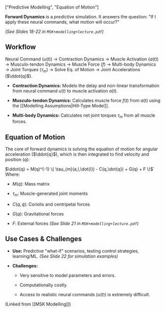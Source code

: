 ["Predictive Modelling", "Equation of Motion"]

**Forward Dynamics** is a _predictive_ simulation. It answers the question: "If I apply these neural commands, what motion will occur?"

_(See Slides 18-22 in `MSK+modelling+lecture.pdf`)_

## Workflow

Neural Command ($u(t)$) $\rightarrow$ Contraction Dynamics $\rightarrow$ Muscle Activation ($a(t)$) $\rightarrow$ Musculo-tendon Dynamics $\rightarrow$ Muscle Force ($f$) $\rightarrow$ Multi-body Dynamics $\rightarrow$ Joint Torques ($\tau_m$) $\rightarrow$ Solve Eq. of Motion $\rightarrow$ Joint Accelerations ($\ddot{q}$).

- **Contraction Dynamics:** Models the delay and non-linear transformation from neural command $u(t)$ to muscle activation $a(t)$.
    
- **Musculo-tendon Dynamics:** Calculates muscle force $f(t)$ from $a(t)$ using the [[Modelling Assumptions|Hill-Type Model]].
    
- **Multi-body Dynamics:** Calculates net joint torques $\tau_m$ from all muscle forces.
    

## Equation of Motion

The core of forward dynamics is solving the equation of motion for angular acceleration ($\ddot{q}$), which is then integrated to find velocity and position ($q$):

$\ddot{q} = M(q)^{-1} \{ \tau_{m}(a,l,\dot{l}) - C(q,\dot{q}) + G(q) + F \}$` Where:

- $M(q)$: Mass matrix
    
- $\tau_m$: Muscle-generated joint moments
    
- $C(q,\dot{q})$: Coriolis and centripetal forces
    
- $G(q)$: Gravitational forces
    
- $F$: External forces _(See Slide 21 in `MSK+modelling+lecture.pdf`)_
    

## Use Cases & Challenges

- **Use:** Predictive "what-if" scenarios, testing control strategies, learning/ML. _(See Slide 22 for simulation examples)_
    
- **Challenges:**
    
    - Very sensitive to model parameters and errors.
        
    - Computationally costly.
        
    - Access to realistic neural commands ($u(t)$) is extremely difficult.
        

(Linked from [[MSK Modelling]])